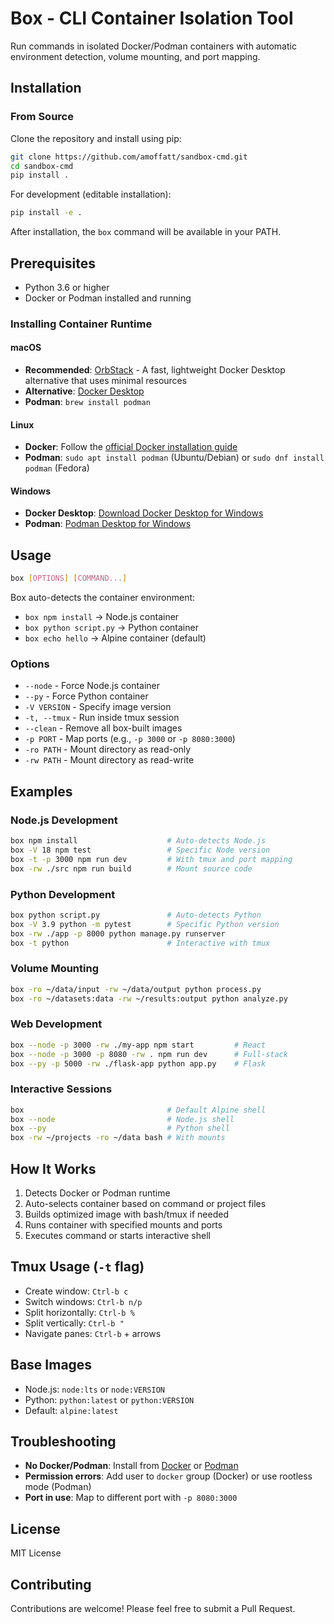 # Box - CLI Container Isolation Tool

Run commands in isolated Docker/Podman containers with automatic environment detection, volume mounting, and port mapping.

## Installation

### From Source

Clone the repository and install using pip:

```bash
git clone https://github.com/amoffatt/sandbox-cmd.git
cd sandbox-cmd
pip install .
```

For development (editable installation):

```bash
pip install -e .
```

After installation, the `box` command will be available in your PATH.

## Prerequisites

- Python 3.6 or higher
- Docker or Podman installed and running

### Installing Container Runtime

#### macOS
- **Recommended**: [OrbStack](https://orbstack.dev/) - A fast, lightweight Docker Desktop alternative that uses minimal resources
- **Alternative**: [Docker Desktop](https://docs.docker.com/desktop/install/mac-install/)
- **Podman**: `brew install podman`

#### Linux
- **Docker**: Follow the [official Docker installation guide](https://docs.docker.com/engine/install/)
- **Podman**: `sudo apt install podman` (Ubuntu/Debian) or `sudo dnf install podman` (Fedora)

#### Windows
- **Docker Desktop**: [Download Docker Desktop for Windows](https://docs.docker.com/desktop/install/windows-install/)
- **Podman**: [Podman Desktop for Windows](https://podman-desktop.io/)

## Usage

```bash
box [OPTIONS] [COMMAND...]
```

Box auto-detects the container environment:
- `box npm install` → Node.js container
- `box python script.py` → Python container  
- `box echo hello` → Alpine container (default)

### Options

- `--node` - Force Node.js container
- `--py` - Force Python container
- `-V VERSION` - Specify image version
- `-t, --tmux` - Run inside tmux session
- `--clean` - Remove all box-built images
- `-p PORT` - Map ports (e.g., `-p 3000` or `-p 8080:3000`)
- `-ro PATH` - Mount directory as read-only
- `-rw PATH` - Mount directory as read-write

## Examples

### Node.js Development

```bash
box npm install                    # Auto-detects Node.js
box -V 18 npm test                 # Specific Node version
box -t -p 3000 npm run dev         # With tmux and port mapping
box -rw ./src npm run build        # Mount source code
```

### Python Development

```bash
box python script.py               # Auto-detects Python
box -V 3.9 python -m pytest        # Specific Python version
box -rw ./app -p 8000 python manage.py runserver
box -t python                      # Interactive with tmux
```

### Volume Mounting

```bash
box -ro ~/data/input -rw ~/data/output python process.py
box -ro ~/datasets:data -rw ~/results:output python analyze.py
```

### Web Development

```bash
box --node -p 3000 -rw ./my-app npm start         # React
box --node -p 3000 -p 8080 -rw . npm run dev      # Full-stack
box --py -p 5000 -rw ./flask-app python app.py    # Flask
```

### Interactive Sessions

```bash
box                                # Default Alpine shell
box --node                         # Node.js shell
box --py                           # Python shell
box -rw ~/projects -ro ~/data bash # With mounts
```


## How It Works

1. Detects Docker or Podman runtime
2. Auto-selects container based on command or project files
3. Builds optimized image with bash/tmux if needed
4. Runs container with specified mounts and ports
5. Executes command or starts interactive shell


## Tmux Usage (`-t` flag)

- Create window: `Ctrl-b c`
- Switch windows: `Ctrl-b n/p`
- Split horizontally: `Ctrl-b %`
- Split vertically: `Ctrl-b "`
- Navigate panes: `Ctrl-b` + arrows

## Base Images

- Node.js: `node:lts` or `node:VERSION`
- Python: `python:latest` or `python:VERSION`
- Default: `alpine:latest`


## Troubleshooting

- **No Docker/Podman**: Install from [Docker](https://docs.docker.com/get-docker/) or [Podman](https://podman.io/getting-started/installation)
- **Permission errors**: Add user to `docker` group (Docker) or use rootless mode (Podman)
- **Port in use**: Map to different port with `-p 8080:3000`

## License

MIT License

## Contributing

Contributions are welcome! Please feel free to submit a Pull Request.